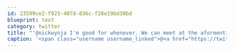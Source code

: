 ```yaml
---
id: 23599ce2-f923-407d-836c-f28e19bd30bd
blueprint: text
category: twitter
title: "'@nickwynja I'm good for whenever. We can meet at the aformentioned place until @rlahay comes by"
caption: '<span class="username username_linked">@<a href="https://twitter.com/nickwynja" title="Nick Wynja">nickwynja</a></span> I''m good for whenever. We can meet at the aformentioned place until <span class="username username_linked">@<a href="https://twitter.com/rlahay" title="Ryan Lahay">rlahay</a></span> comes by'
---
```

